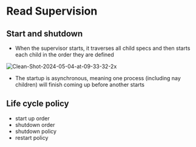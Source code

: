 # Read Supervision

## Start and shutdown

- When the supervisor starts, it traverses all child specs and then starts each child in the order they are defined

![Clean-Shot-2024-05-04-at-09-33-32-2x](https://i.ibb.co/KGnj4n9/Clean-Shot-2024-05-04-at-09-33-32-2x.png)

- The startup is asynchronous, meaning one process (including nay children) will finish coming up before another starts

## Life cycle policy
- start up order
- shutdown order
- shutdown policy
- restart policy